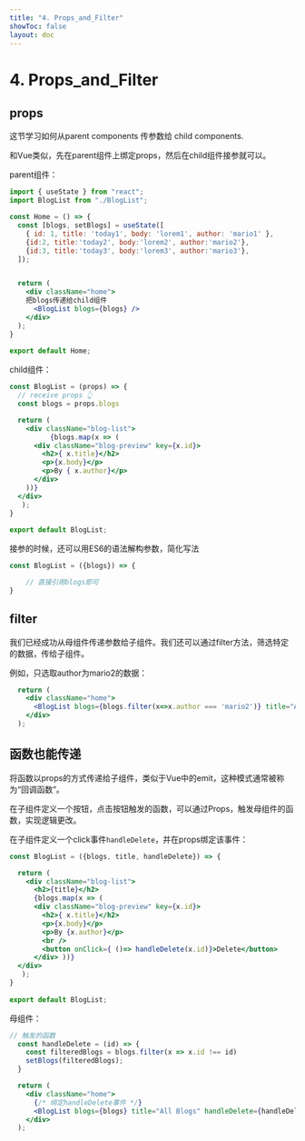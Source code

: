 ```yaml
---
title: "4. Props_and_Filter"
showToc: false
layout: doc
---
```

# 4. Props_and_Filter

## props
这节学习如何从parent components 传参数给 child components.

和Vue类似，先在parent组件上绑定props，然后在child组件接参就可以。

parent组件：
```jsx 
import { useState } from "react";
import BlogList from "./BlogList";

const Home = () => {
  const [blogs, setBlogs] = useState([
    { id: 1, title: 'today1', body: 'lorem1', author: 'mario1' },
    {id:2, title:'today2', body:'lorem2', author:'mario2'},
    {id:3, title:'today3', body:'lorem3', author:'mario3'},
  ]);


  return (  
    <div className="home">
    把blogs传递给child组件
      <BlogList blogs={blogs} />
    </div>
  );
}
 
export default Home;
```

child组件：
```jsx
const BlogList = (props) => {
  // receive props 👆
  const blogs = props.blogs

  return ( 
    <div className="blog-list">
          {blogs.map(x => (
      <div className="blog-preview" key={x.id}>
        <h2>{ x.title}</h2>
        <p>{x.body}</p>
        <p>By { x.author}</p>
      </div>
    ))}
  </div>
   );
}
 
export default BlogList;
```

接参的时候，还可以用ES6的语法解构参数，简化写法
```jsx
const BlogList = ({blogs}) => {

	// 直接引用blogs即可
}
```

## filter
我们已经成功从母组件传递参数给子组件。我们还可以通过filter方法，筛选特定的数据，传给子组件。

例如，只选取author为mario2的数据：
```jsx
  return (  
    <div className="home">
      <BlogList blogs={blogs.filter(x=>x.author === 'mario2')} title="All Blogs" />
    </div>
  );
```

## 函数也能传递
将函数以props的方式传递给子组件，类似于Vue中的emit，这种模式通常被称为“回调函数”。

在子组件定义一个按钮，点击按钮触发的函数，可以通过Props，触发母组件的函数，实现逻辑更改。

在子组件定义一个click事件`handleDelete`，并在props绑定该事件：
```jsx
const BlogList = ({blogs, title, handleDelete}) => {

  return ( 
    <div className="blog-list">
      <h2>{title}</h2>
      {blogs.map(x => (
      <div className="blog-preview" key={x.id}>
        <h2>{ x.title}</h2>
        <p>{x.body}</p>
        <p>By {x.author}</p>
        <br />
        <button onClick={ ()=> handleDelete(x.id)}>Delete</button>
      </div> ))}
  </div>
   );
}
 
export default BlogList;
```


母组件：
```jsx
// 触发的函数
  const handleDelete = (id) => {
    const filteredBlogs = blogs.filter(x => x.id !== id)
    setBlogs(filteredBlogs);
  }

  return (  
    <div className="home">
      {/* 绑定handleDelete事件 */}
      <BlogList blogs={blogs} title="All Blogs" handleDelete={handleDelete} />
    </div>
  );
```